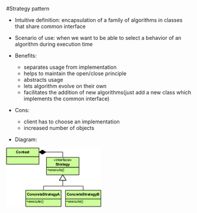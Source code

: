 #Strategy pattern

+ Intuitive definition: encapsulation of a family of algorithms in classes that share common interface
+ Scenario of use: when we want to be able to select a behavior of an algorithm during execution time
+ Benefits:
	- separates usage from implementation
	- helps to maintain the open/close principle
	- abstracts usage
	- lets algorithm evolve on their own
	- facilitates the addition of new algorithms(just add a new class which implements the common interface)
+ Cons:
	- client has to choose an implementation
	- increased number of objects
	
+ Diagram:

![Strategy pattern uml diagram](./StrategyPattern.png)